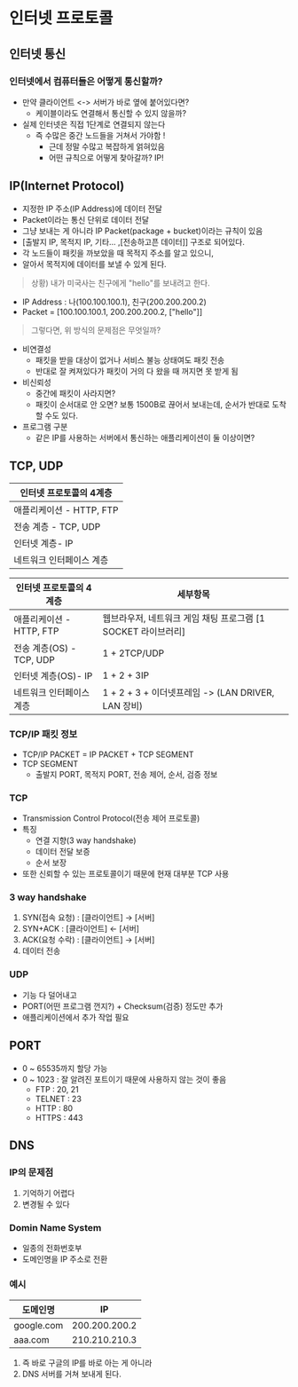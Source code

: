# 인터넷 프로토콜

## 인터넷 통신
### 인터넷에서 컴퓨터들은 어떻게 통신할까?
- 만약 클라이언트 <-> 서버가 바로 옆에 붙어있다면?
	- 케이블이라도 연결해서 통신할 수 있지 않을까?
- 실제 인터넷은 직접 1단계로 연결되지 않는다
  - 즉 수많은 중간 노드들을 거쳐서 가야함 !
	- 근데 정말 수많고 복잡하게 얽혀있음
	- 어떤 규칙으로 어떻게 찾아갈까? IP!

## IP(Internet Protocol)
- 지정한 IP 주소(IP Address)에 데이터 전달
- Packet이라는 통신 단위로 데이터 전달
- 그냥 보내는 게 아니라 IP Packet(package + bucket)이라는 규칙이 있음
- [출발지 IP, 목적지 IP, 기타... ,[전송하고픈 데이터]] 구조로 되어있다.
- 각 노드들이 패킷을 까보았을 때 목적지 주소를 알고 있으니,
- 알아서 목적지에 데이터를 보낼 수 있게 된다.
> 상황) 내가 미국사는 친구에게 "hello"를 보내려고 한다.
- IP Address : 나(100.100.100.1), 친구(200.200.200.2)
- Packet = [100.100.100.1, 200.200.200.2, ["hello"]]
> 그렇다면, 위 방식의 문제점은 무엇일까?
- 비연결성
	- 패킷을 받을 대상이 없거나 서비스 불능 상태여도 패킷 전송
	- 반대로 잘 켜져있다가 패킷이 거의 다 왔을 때 꺼지면 못 받게 됨
- 비신뢰성
	- 중간에 패킷이 사라지면?
	- 패킷이 순서대로 안 오면? 보통 1500B로 끊어서 보내는데, 순서가 반대로 도착할 수도 있다.
- 프로그램 구분
	- 같은 IP를 사용하는 서버에서 통신하는 애플리케이션이 둘 이상이면?


## TCP, UDP
|인터넷 프로토콜의 4계층|
|---|
|애플리케이션 - HTTP, FTP|
|전송 계층 - TCP, UDP|
|인터넷 계층- IP|
|네트워크 인터페이스 계층|

|인터넷 프로토콜의 4계층|세부항목|
|---|---|
|애플리케이션 - HTTP, FTP|웹브라우저, 네트워크 게임 채팅 프로그램 [1 SOCKET 라이브러리]|
|전송 계층(OS) - TCP, UDP|1 + 2TCP/UDP|
|인터넷 계층(OS)- IP|1 + 2 + 3IP|
|네트워크 인터페이스 계층|1 + 2 + 3 + 이더넷프레임 -> (LAN DRIVER, LAN 장비)|

### TCP/IP 패킷 정보
- TCP/IP PACKET = IP PACKET + TCP SEGMENT
- TCP SEGMENT
	- 출발지 PORT, 목적지 PORT, 전송 제어, 순서, 검증 정보

### TCP
- Transmission Control Protocol(전송 제어 프로토콜)
- 특징
	- 연결 지향(3 way handshake)
	- 데이터 전달 보증
	- 순서 보장
- 또한 신뢰할 수 있는 프로토콜이기 때문에 현재 대부분 TCP 사용

### 3 way handshake
1. SYN(접속 요청) : [클라이언트] -> [서버]
2. SYN+ACK : [클라이언트] <- [서버]
3. ACK(요청 수락) : [클라이언트] -> [서버]
4. 데이터 전송

### UDP
- 기능 다 덜어내고
- PORT(어떤 프로그램 껀지?) + Checksum(검증) 정도만 추가
- 애플리케이션에서 추가 작업 필요

## PORT
- 0 ~ 65535까지 할당 가능
- 0 ~ 1023 : 잘 알려진 포트이기 때문에 사용하지 않는 것이 좋음
	- FTP : 20, 21
	- TELNET : 23
	- HTTP : 80
	- HTTPS : 443

## DNS
### IP의 문제점
1. 기억하기 어렵다
2. 변경될 수 있다
### Domin Name System
- 일종의 전화번호부
- 도메인명을 IP 주소로 전환
### 예시
|도메인명|IP|
|---|---|
|google.com|200.200.200.2|
|aaa.com|210.210.210.3|

1. 즉 바로 구글의 IP를 바로 아는 게 아니라
2. DNS 서버를 거쳐 보내게 된다.